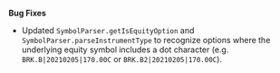 **Bug Fixes**

* Updated `SymbolParser.getIsEquityOption` and `SymbolParser.parseInstrumentType` to recognize options where the underlying equity symbol includes a dot character (e.g. `BRK.B|20210205|170.00C` or `BRK.B2|20210205|170.00C`).